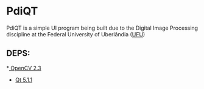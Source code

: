 PdiQT
=============

PdiQT is a simple UI program being built due to the Digital Image Processing discipline at the Federal University of Uberlândia ([UFU][1])


[1]: http://www.ufu.br/
[2]: http://opencv.org/
[3]: http://qt-project.org/

DEPS:
-------------

*[ OpenCV 2.3][2]

* [Qt 5.1.1][3]
